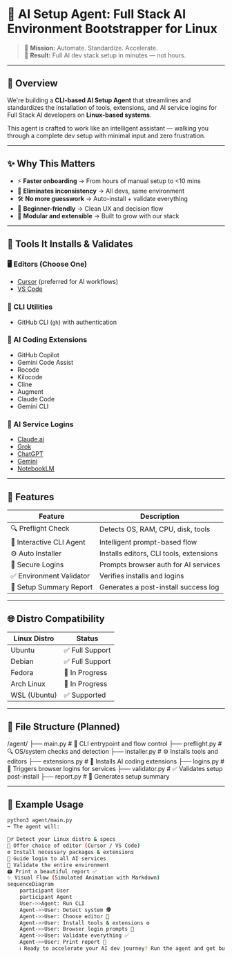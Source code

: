 # 🤖 AI Setup Agent: Full Stack AI Environment Bootstrapper for Linux

> 🎯 **Mission:** Automate. Standardize. Accelerate.  
> 🚀 **Result:** Full AI dev stack setup in minutes — not hours.

---

## 🧠 Overview

We're building a **CLI-based AI Setup Agent** that streamlines and standardizes the installation of tools, extensions, and AI service logins for Full Stack AI developers on **Linux-based systems**.

This agent is crafted to work like an intelligent assistant — walking you through a complete dev setup with minimal input and zero frustration.

---

## ✨ Why This Matters

- ⚡ **Faster onboarding** → From hours of manual setup to <10 mins
- 🧪 **Eliminates inconsistency** → All devs, same environment
- 🛠️ **No more guesswork** → Auto-install + validate everything
- 🧘 **Beginner-friendly** → Clean UX and decision flow
- 🧱 **Modular and extensible** → Built to grow with our stack

---

## 🔧 Tools It Installs & Validates

### 🖥️ Editors (Choose One)
- [Cursor](https://www.cursor.sh) (preferred for AI workflows)
- [VS Code](https://code.visualstudio.com)

### 🧩 CLI Utilities
- GitHub CLI (`gh`) with authentication

### 🤖 AI Coding Extensions
- GitHub Copilot  
- Gemini Code Assist  
- Rocode  
- Kilocode  
- Cline  
- Augment  
- Claude Code  
- Gemini CLI

### 🔐 AI Service Logins
- [Claude.ai](https://claude.ai)  
- [Grok](https://grok.x.ai)  
- [ChatGPT](https://chat.openai.com)  
- [Gemini](https://gemini.google.com)  
- [NotebookLM](https://notebooklm.google)

---

## 🧪 Features

| Feature                     | Description                                    |
|-----------------------------|------------------------------------------------|
| 🔍 Preflight Check          | Detects OS, RAM, CPU, disk, tools              |
| 🧭 Interactive CLI Agent    | Intelligent prompt-based flow                  |
| ⚙️ Auto Installer           | Installs editors, CLI tools, extensions        |
| 🔐 Secure Logins            | Prompts browser auth for AI services           |
| ✅ Environment Validator    | Verifies installs and logins                   |
| 📜 Setup Summary Report     | Generates a post-install success log           |

---

## 🌐 Distro Compatibility

| Linux Distro | Status          |
|--------------|-----------------|
| Ubuntu       | ✅ Full Support  |
| Debian       | ✅ Full Support  |
| Fedora       | 🔄 In Progress   |
| Arch Linux   | 🔄 In Progress   |
| WSL (Ubuntu) | ✅ Supported     |

---

## 📁 File Structure (Planned)
/agent/ ├── main.py # 👋 CLI entrypoint and flow control ├── preflight.py # 🔍 OS/system checks and detection ├── installer.py # ⚙️ Installs tools and editors ├── extensions.py # 🧩 Installs AI coding extensions ├── logins.py # 🔐 Triggers browser logins for services ├── validator.py # ✅ Validates setup post-install ├── report.py # 📜 Generates setup summary


---

## 🚀 Example Usage

```bash
python3 agent/main.py
➡️ The agent will:

🕵️‍♂️ Detect your Linux distro & specs
🎨 Offer choice of editor (Cursor / VS Code)
⚙️ Install necessary packages & extensions
🔐 Guide login to all AI services
🧪 Validate the entire environment
🖨️ Print a beautiful report ✅
✨ Visual Flow (Simulated Animation with Markdown)
sequenceDiagram
    participant User
    participant Agent
    User->>Agent: Run CLI
    Agent->>User: Detect system 🕵️
    Agent->>User: Choose editor 🎨
    Agent->>User: Install tools & extensions ⚙️
    Agent->>User: Browser login prompts 🔐
    Agent->>User: Validate everything ✅
    Agent->>User: Print report 📜
    ℹ️ Ready to accelerate your AI dev journey? Run the agent and get building!
